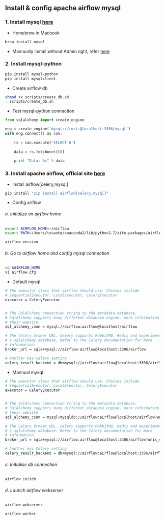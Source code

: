## Install & config apache airflow mysql
### 1. Install mysql <a href='https://dev.mysql.com/downloads/mysql/'>here</a>
 - Homebrew in Macbook
```bash
brew install mysql
```
 - Mannually install without Admin right, refer [here](../mysql)

### 2. Install mysql-python
```bash
pip install mysql-python
pip install mysqlclient
```

 - Create airflow db
```bash
chmod +x scripts/create_db.sh
. scripts/create_db.sh
```

 - Test mysql-python connection
```python
from sqlalchemy import create_engine

eng = create_engine('mysql://root:@localhost:3306/mysql')
with eng.connect() as con:
    
    rs = con.execute('SELECT 6')
        
    data = rs.fetchone()[0]
    
    print "Data: %s" % data 
```

### 3. Install apache airflow, official site <a href='http://airflow.incubator.apache.org/installation.html'>here</a>

 - Install airflow[celery,mysql]
```bash
pip install "pip install airflow[celery,mysql]"
```

 - Config airflow
###### a. Initialize an airflow home
```bash
export AIRFLOW_HOME=~/airflow
export PATH=/Users/txuantu/anaconda2/lib/python2.7/site-packages/airflow/bin:$PATH

airflow version
```

###### b. Go to airflow home and config mysql connection
```bash
cd $AIRFLOW_HOME
vi airflow.cfg
```

 - Default mysql
```bash
# The executor class that airflow should use. Choices include
# SequentialExecutor, LocalExecutor, CeleryExecutor
executor = CeleryExecutor


# The SqlAlchemy connection string to the metadata database.
# SqlAlchemy supports many different database engine, more information
# their website
sql_alchemy_conn = mysql://airflow:airflow@localhost/airflow

# The Celery broker URL. Celery supports RabbitMQ, Redis and experimentally
# a sqlalchemy database. Refer to the Celery documentation for more
# information.
broker_url = sqla+mysql://airflow:airflow@localhost:3306/airflow

# Another key Celery setting
celery_result_backend = db+mysql://airflow:airflow@localhost:3306/airflow
```

 - Mannual mysql
```bash
# The executor class that airflow should use. Choices include
# SequentialExecutor, LocalExecutor, CeleryExecutor
executor = CeleryExecutor


# The SqlAlchemy connection string to the metadata database.
# SqlAlchemy supports many different database engine, more information
# their website
sql_alchemy_conn = mysql+mysqldb://airflow:airflow@localhost/airflow?unix_socket=/path/to/thesock

# The Celery broker URL. Celery supports RabbitMQ, Redis and experimentally
# a sqlalchemy database. Refer to the Celery documentation for more
# information.
broker_url = sqla+mysql://airflow:airflow@localhost:3306/airflow?unix_socket=/path/to/thesock

# Another key Celery setting
celery_result_backend = db+mysql://airflow:airflow@localhost:3306/airflow?unix_socket=/path/to/thesock
```

###### c. Initialise db connection
```bash
airflow initdb
```

###### d. Launch airflow webserver
```bash
airflow webserver
```

```bash
ariflow worker
```
